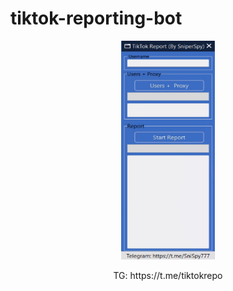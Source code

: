 # tiktok-reporting-bot
<p align="center"><img src="logo.png" width="150px" height="350px" alt="insta logo"></p>
<div align="center">
TG: https://t.me/tiktokrepo
